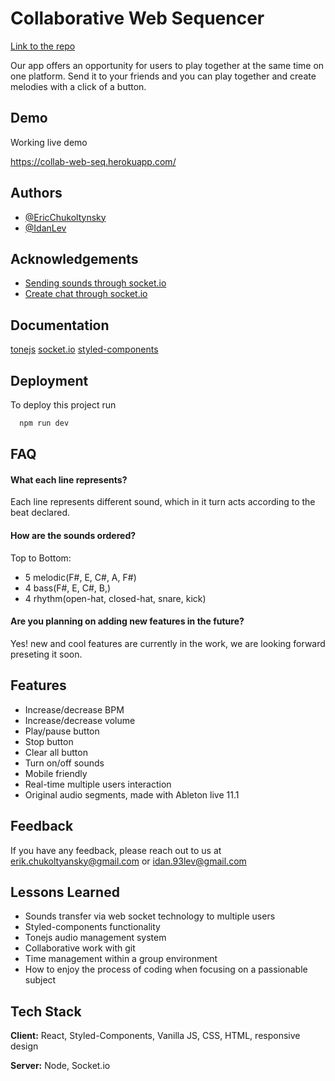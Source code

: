 # Collaborative Web Sequencer

[Link to the repo](https://github.com/Refaelbenzvi24/Viterect-vite-react-boilerplate)

Our app offers an opportunity for users to play together at the same time on one platform.
Send it to your friends and you can play together and create melodies with a click of a button.

## Demo

Working live demo

https://collab-web-seq.herokuapp.com/

## Authors

- [@EricChukoltynsky](https://github.com/EricChukoltyansky)
- [@IdanLev](https://github.com/idan93l)

## Acknowledgements

- [Sending sounds through socket.io](https://www.youtube.com/watch?v=sQTFXa_tarw)
- [Create chat through socket.io](https://www.youtube.com/watch?v=NU-HfZY3ATQ)

## Documentation

[tonejs](https://tonejs.github.io/)
[socket.io](https://socket.io/)
[styled-components](https://styled-components.com/)

## Deployment

To deploy this project run

```bash
  npm run dev
```

## FAQ

#### What each line represents?

Each line represents different sound, which in it turn acts according to the beat declared.

#### How are the sounds ordered?

Top to Bottom:

- 5 melodic(F#, E, C#, A, F#)
- 4 bass(F#, E, C#, B,)
- 4 rhythm(open-hat, closed-hat, snare, kick)

#### Are you planning on adding new features in the future?

Yes! new and cool features are currently in the work, we are looking forward preseting it soon.

## Features

- Increase/decrease BPM
- Increase/decrease volume
- Play/pause button
- Stop button
- Clear all button
- Turn on/off sounds
- Mobile friendly
- Real-time multiple users interaction
- Original audio segments, made with Ableton live 11.1

## Feedback

If you have any feedback, please reach out to us at erik.chukoltyansky@gmail.com or idan.93lev@gmail.com

## Lessons Learned

- Sounds transfer via web socket technology to multiple users
- Styled-components functionality
- Tonejs audio management system
- Collaborative work with git
- Time management within a group environment
- How to enjoy the process of coding when focusing on a passionable subject

## Tech Stack

**Client:** React, Styled-Components, Vanilla JS, CSS, HTML, responsive design

**Server:** Node, Socket.io
